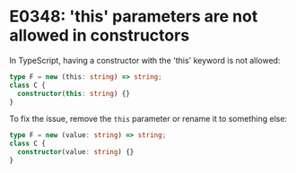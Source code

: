 # E0348: 'this' parameters are not allowed in constructors

In TypeScript, having a constructor with the 'this' keyword is not allowed:

```typescript
type F = new (this: string) => string;
class C {
  constructor(this: string) {}
}
```

To fix the issue, remove the `this` parameter or rename it to something else:

```typescript
type F = new (value: string) => string;
class C {
  constructor(value: string) {}
}
```
